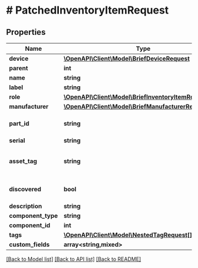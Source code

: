 # # PatchedInventoryItemRequest

## Properties

Name | Type | Description | Notes
------------ | ------------- | ------------- | -------------
**device** | [**\OpenAPI\Client\Model\BriefDeviceRequest**](BriefDeviceRequest.md) |  | [optional]
**parent** | **int** |  | [optional]
**name** | **string** |  | [optional]
**label** | **string** | Physical label | [optional]
**role** | [**\OpenAPI\Client\Model\BriefInventoryItemRoleRequest**](BriefInventoryItemRoleRequest.md) |  | [optional]
**manufacturer** | [**\OpenAPI\Client\Model\BriefManufacturerRequest**](BriefManufacturerRequest.md) |  | [optional]
**part_id** | **string** | Manufacturer-assigned part identifier | [optional]
**serial** | **string** |  | [optional]
**asset_tag** | **string** | A unique tag used to identify this item | [optional]
**discovered** | **bool** | This item was automatically discovered | [optional]
**description** | **string** |  | [optional]
**component_type** | **string** |  | [optional]
**component_id** | **int** |  | [optional]
**tags** | [**\OpenAPI\Client\Model\NestedTagRequest[]**](NestedTagRequest.md) |  | [optional]
**custom_fields** | **array<string,mixed>** |  | [optional]

[[Back to Model list]](../../README.md#models) [[Back to API list]](../../README.md#endpoints) [[Back to README]](../../README.md)
